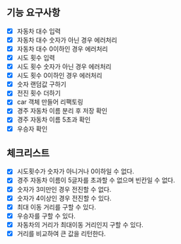 ## 기능 요구사항
+ [x] 자동차 대수 입력
+ [x] 자동차 대수 숫자가 아닌 경우 에러처리
+ [x] 자동차 대수 0이하인 경우 에러처리 
+ [x] 시도 횟수 입력
+ [x] 시도 횟수 숫자가 아닌 경우 에러처리
+ [x] 시도 횟수 0이하인 경우 에러처리
+ [x] 숫자 랜덤값 구하기
+ [x] 전진 횟수 더하기
+ [x] car 객체 만들어 리팩토링
+ [x] 경주 자동차 이름 분리 후 저장 확인
+ [x] 경주 자동차 이름 5초과 확인
+ [x] 우승자 확인

## 체크리스트
+ [x] 시도횟수가 숫자가 아니거나 0이하일 수 없다.
+ [x] 경주 자동차 이름이 5글자를 초과할 수 없으며 빈칸일 수 없다.
+ [x] 숫자가 3미만인 경우 전진할 수 없다.
+ [x] 숫자가 4이상인 경우 전진할 수 있다.
+ [x] 최대 이동 거리를 구할 수 있다.
+ [x] 우승자를 구할 수 있다.
+ [x] 자동차의 거리가 최대이동 거리인지 구할 수 있다.
+ [x] 거리를 비교하여 큰 값을 리턴한다.